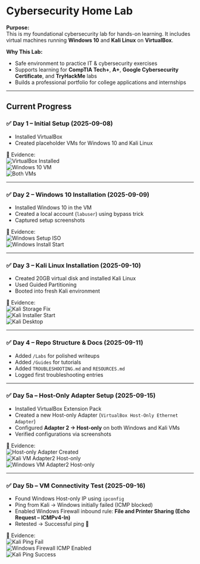 # Cybersecurity Home Lab

**Purpose:**  
This is my foundational cybersecurity lab for hands-on learning. It includes virtual machines running **Windows 10** and **Kali Linux** on **VirtualBox**.

**Why This Lab:**  
- Safe environment to practice IT & cybersecurity exercises  
- Supports learning for **CompTIA Tech+**, **A+**, **Google Cybersecurity Certificate**, and **TryHackMe** labs  
- Builds a professional portfolio for college applications and internships  

---

## Current Progress

### ✅ Day 1 – Initial Setup (2025-09-08)
- Installed VirtualBox  
- Created placeholder VMs for Windows 10 and Kali Linux  

📸 Evidence:  
![VirtualBox Installed](Screenshots/VirtualBox_7.2_Installed_2025-09-08.png)  
![Windows 10 VM](Screenshots/Windows10_VM_Created_2025-09-08.png)  
![Both VMs](Screenshots/Placeholder_VMs_2025-09-08.png)  

---

### ✅ Day 2 – Windows 10 Installation (2025-09-09)
- Installed Windows 10 in the VM  
- Created a local account (`labuser`) using bypass trick  
- Captured setup screenshots  

📸 Evidence:  
![Windows Setup ISO](Screenshots/Win10_VM_ISO_Mounted_2025-09-09.png)  
![Windows Install Start](Screenshots/Win10_Install_Start_2025-09-09.png)  

---

### ✅ Day 3 – Kali Linux Installation (2025-09-10)
- Created 20GB virtual disk and installed Kali Linux  
- Used Guided Partitioning  
- Booted into fresh Kali environment  

📸 Evidence:  
![Kali Storage Fix](Screenshots/Kali_VM_Storage_Fix_2025-09-10.png)  
![Kali Installer Start](Screenshots/Kali_Install_Start_2025-09-10.png)  
![Kali Desktop](Screenshots/Kali_Installed_Desktop_2025-09-10.png)  

---

### ✅ Day 4 – Repo Structure & Docs (2025-09-11)
- Added `/Labs` for polished writeups  
- Added `/Guides` for tutorials  
- Added `TROUBLESHOOTING.md` and `RESOURCES.md`  
- Logged first troubleshooting entries  

---

### ✅ Day 5a – Host-Only Adapter Setup (2025-09-15)
- Installed VirtualBox Extension Pack  
- Created a new Host-only Adapter (`VirtualBox Host-Only Ethernet Adapter`)  
- Configured **Adapter 2 → Host-only** on both Windows and Kali VMs  
- Verified configurations via screenshots  

📸 Evidence:  
![Host-only Adapter Created](Screenshots/Host_Only_Adapter_Created_2025-09-15.png)  
![Kali VM Adapter2 Host-only](Screenshots/Kali_VM_Adapter2_HostOnly_2025-09-15.png)  
![Windows VM Adapter2 Host-only](Screenshots/Windows_VM_Adapter2_HostOnly_2025-09-15.png)  

---

### ✅ Day 5b – VM Connectivity Test (2025-09-16)
- Found Windows Host-only IP using `ipconfig`  
- Ping from Kali → Windows initially failed (ICMP blocked)  
- Enabled Windows Firewall inbound rule: **File and Printer Sharing (Echo Request – ICMPv4-In)**  
- Retested → Successful ping 🎉  

📸 Evidence:  
![Kali Ping Fail](Screenshots/Kali_Ping_Windows_Fail_2025-09-16.png)  
![Windows Firewall ICMP Enabled](Screenshots/Windows_Firewall_ICMP_Enable_2025-09-16.png)  
![Kali Ping Success](Screenshots/Kali_Ping_Windows_Success_2025-09-16.png)  

